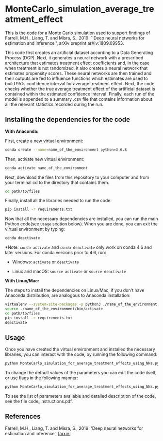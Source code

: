 # MonteCarlo_simulation_average_treatment_effect

This is the code for a Monte Carlo simulation used to support findings of Farrell, M.H., Liang, T. and Misra, S., 2019: ``Deep neural networks for estimation and inference'', arXiv preprint arXiv:1809.09953.

This code first creates an artificial dataset according to a Data Generating Process (DGP). Next, it generates a neural network with a prescribed architecture that estimates treatment effect coefficients and, in the case when treatment is not randomized, it also creates a neural network that estimates propensity scores. These neural networks are then trained and their outputs are fed to influence functions which estimates are used to build 95% confidence interval for average treatment effect. Next, the code checks whether the true average treatment effect of the artificial dataset is contained within the estimated confidence interval. Finally, each run of the model is appended to a summary .csv file that contains information about all the relevant statistics recorded during the run.

## Installing the dependencies for the code

**With Anaconda:**

First, create a new virtual environment:
```sh
conda create --name=name_of_the_environment python=3.6.8
```
Then, activate new virtual environment:
```sh
conda activate name_of_the_environment
```
Next, download the files from this repository to your computer and from your terminal cd to the directory that contains them.
```sh
cd path/to/files
```
Finally, install all the libraries needed to run the code:
```sh
pip install -r requirements.txt
```
Now that all the necessary dependencies are installed, you can run the main Python code(see `Usage` section below).
When you are done, you can exit the virtual environment by typing:
```sh
conda deactivate
```
*Note:
`conda activate` and `conda deactivate` only work on conda 4.6 and later versions. For conda versions prior to 4.6, run:

 * Windows: `activate` or `deactivate`

 * Linux and macOS: `source activate` or `source deactivate`  

**With Linux/Mac:**

The steps to install the dependencies on Linux/Mac, if you don't have Anaconda distribution, are analogous to Anaconda installation:
```sh
virtualenv --system-site-packages -p python3 ./name_of_the_environment
source ./name_of_the_environment/bin/activate
cd path/to/files
pip install -r requirements.txt
deactivate
```

## Usage
Once you have created the virtual environment and installed the necessary libraries, you can interact with the code, by running the following command:

```sh
python MonteCarlo_simulation_for_average_treatment_effects_using_NNs.py
```
To change the default values of the parameters you can edit the code itself, or use flags in the following manner: 
```sh
python MonteCarlo_simulation_for_average_treatment_effects_using_NNs.py --nconsumer_characteristics=100 --update=True --model=simple
```
To see the list of parameters available and detailed description of the code, see the file code_instructions.pdf. 

## References

Farrell, M.H., Liang, T. and Misra, S., 2019:
'Deep neural networks for estimation and inference', [<a href="https://arxiv.org/pdf/1809.09953.pdf">arxiv</a>]
